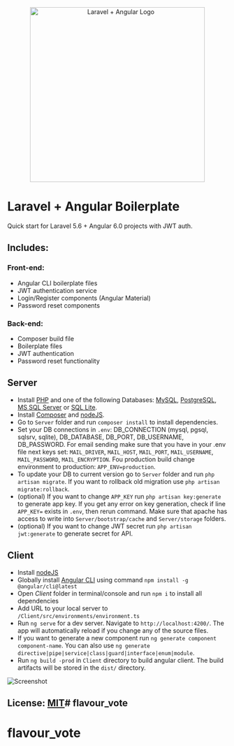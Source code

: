 <div align="center">
	<img src="./logo.png" width="400" alt="Laravel + Angular Logo"/>
</div>

# Laravel + Angular Boilerplate
Quick start for Laravel 5.6 + Angular 6.0 projects with JWT auth.

## Includes:

### Front-end:
- Angular CLI boilerplate files
- JWT authentication service
- Login/Register components (Angular Material)  
- Password reset components

### Back-end:
- Composer build file
- Boilerplate files
- JWT authentication
- Password reset functionality

## Server
- Install [PHP](http://fi2.php.net/downloads.php) and one of the following Databases: [MySQL](https://www.mysql.com/downloads/), [PostgreSQL](https://www.postgresql.org/download/), [MS SQL Server](https://www.microsoft.com/en-us/sql-server/sql-server-downloads) or [SQL Lite](https://www.sqlite.org/download.html).
- Install [Composer](https://getcomposer.org/) and [nodeJS](https://nodejs.org).
- Go to `Server` folder and run `composer install` to install dependencies.
- Set your DB connections in `.env`: DB_CONNECTION (mysql, pgsql, sqlsrv, sqlite), DB_DATABASE, DB_PORT, DB_USERNAME, DB_PASSWORD. For email sending make sure that you have in your .env file next keys set: `MAIL_DRIVER`, `MAIL_HOST`, `MAIL_PORT`, `MAIL_USERNAME`, `MAIL_PASSWORD`, `MAIL_ENCRYPTION`. Fou production build change environment to production: `APP_ENV=production`.
- To update your DB to current version go to `Server` folder and run `php artisan migrate`. If you want to rollback old migration use `php artisan migrate:rollback`.
- (optional) If you want to change `APP_KEY` run `php artisan key:generate` to generate app key. If you get any error on key generation, check if line `APP_KEY=` exists in `.env`, then rerun command. Make sure that apache has access to write into `Server/bootstrap/cache` and `Server/storage` folders. 
- (optional) If you want to change JWT secret run `php artisan jwt:generate` to generate secret for API.

## Client
- Install [nodeJS](https://nodejs.org)
- Globally install [Angular CLI](https://cli.angular.io/) using command `npm install -g @angular/cli@latest`
- Open *Client* folder in terminal/console and run `npm i` to install all dependencies
- Add URL to your local server to  `/Client/src/environments/environment.ts`
- Run `ng serve` for a dev server. Navigate to `http://localhost:4200/`. The app will automatically reload if you change any of the source files.
- If you want to generate a new component run `ng generate component component-name`. You can also use `ng generate directive|pipe|service|class|guard|interface|enum|module`.
- Run `ng build -prod` in `Client` directory to build angular client. The build artifacts will be stored in the `dist/` directory.

![Screenshot](./img1.jpg)

## License: [MIT](https://opensource.org/licenses/MIT)# flavour_vote
# flavour_vote
